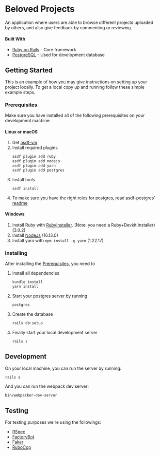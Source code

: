 # Beloved Projects

An application where users are able to browse different projects uploaded by others, and also give feedback by commenting or reviewing.

#### Built With
- [Ruby on Rails](https://rubyonrails.org/) - Core framework
- [PostgreSQL](https://www.postgresql.org/) - Used for development database

## Getting Started

This is an example of how you may give instructions on setting up your project locally. To get a local copy up and running follow these simple example steps.

### Prerequisites

Make sure you have installed all of the following prerequisites on your development machine:

#### Linux or macOS

1. Get [asdf-vm](https://asdf-vm.com/#/core-manage-asdf)
2. Install required plugins
    ```bash
    asdf plugin add ruby
    asdf plugin add nodejs
    asdf plugin add yarn
    asdf plugin add postgres
    ```
3. Install tools
   ```bash
   asdf install
   ```
4. To make sure you have the right roles for postgres, read asdf-postgres' [readme](https://github.com/smashedtoatoms/asdf-postgres#run)

#### Windows

1. Install Ruby with [RubyInstaller](https://rubyinstaller.org/downloads/archives/). (Note: you need a Ruby+Devkit installer) (3.0.2)
2. Install [NodeJs](https://nodejs.org/en/download/releases/) (16.13.0)
3. Install yarn with `npm install -g yarn` (1.22.17)

### Installing

After installing the [Prerequisites](#prerequisites), you need to

1. Install all dependencies
    ```bash
    bundle install
    yarn install
    ```
2. Start your postgres server by running
    ```bash
    postgres
    ```
3. Create the database
    ```bash
    rails db:setup
    ```
4. Finally start your local development server
    ```bash
    rails s
    ```

## Development

On your local machine, you can run the server by running:

```bash
rails s
```

And you can run the webpack dev server:

```bash
bin/webpacker-dev-server
```

## Testing

For testing purposes we're using the followings:
* [RSpec](https://github.com/rspec/rspec-rails)
* [FactoryBot](https://github.com/thoughtbot/factory_bot_rails)
* [Faker](https://github.com/faker-ruby/faker)
* [RuboCop](https://github.com/rubocop/rubocop-rails)
